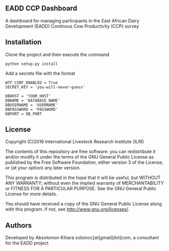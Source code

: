## EADD CCP Dashboard
A dashboard for managing participants in the East African Dairy Development (EADD) Continous Cow Productivity (CCP) survey

## Installation
Clone the project and then execute the command
```
python setup.py install
```

Add a secrets file with the format
```
WTF_CSRF_ENABLED = True
SECRET_KEY = 'you-will-never-guess'

DBHOST = 'YOUR_HOST'
DBNAME = 'DATABASE_NAME'
DBUSERNAME = 'USERNAME'
DBPASSWORD = 'PASSWORD'
DBPORT = DB_PORT
```

## License
Copyright (C)2016 International Livestock Research Institute (ILRI)

The contents of this repository are free software: you can redistribute
it and/or modify it under the terms of the GNU General Public License
as published by the Free Software Foundation, either version 3 of the
License, or (at your option) any later version.

This program is distributed in the hope that it will be useful,
but WITHOUT ANY WARRANTY; without even the implied warranty of
MERCHANTABILITY or FITNESS FOR A PARTICULAR PURPOSE.  See the
GNU General Public License for more details.

You should have received a copy of the GNU General Public License
along with this program.  If not, see <http://www.gnu.org/licenses/>.

## Authors
Developed by Absolomon Kihara soloincc[at]gmail[dot]com, a consultant for the EADD project
